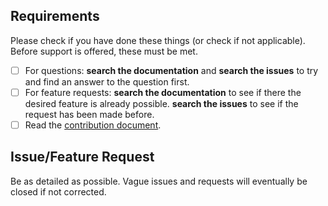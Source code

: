 ## Requirements
Please check if you have done these things (or check if not applicable).  Before support is offered, these must be met.

- [ ] For questions: **search the documentation** and **search the issues** to try and find an answer to the question first.
- [ ] For feature requests: **search the documentation** to see if there the desired feature is already possible.  **search the issues** to see if the request has been made before.
- [ ] Read the [contribution document](https://github.com/facelessuser/BracketHighlighter/blob/master/.github/CONTRIBUTING.md).

## Issue/Feature Request

Be as detailed as possible.  Vague issues and requests will eventually be closed if not corrected.
